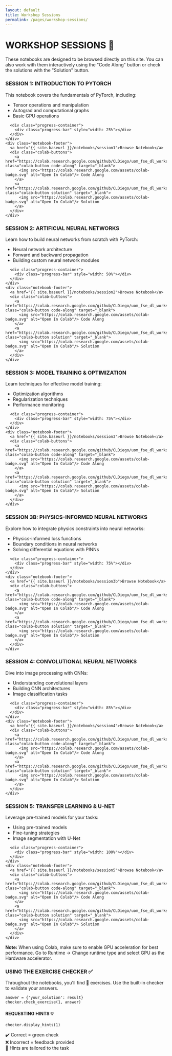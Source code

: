 ```yaml
---
layout: default
title: Workshop Sessions
permalink: /pages/workshop-sessions/
---
```


# WORKSHOP SESSIONS 🧠

<div class="info-box">
  These notebooks are designed to be browsed directly on this site. You can also work with them interactively using the "Code Along" button or check the solutions with the "Solution" button.
</div>

<div class="notebook-browser">

  <div class="notebook-card">
    <div class="notebook-header">
      <h3>SESSION 1: INTRODUCTION TO PYTORCH</h3>
    </div>
    <div class="notebook-content">
      <p>This notebook covers the fundamentals of PyTorch, including:</p>
      <ul>
        <li>Tensor operations and manipulation</li>
        <li>Autograd and computational graphs</li>
        <li>Basic GPU operations</li>
      </ul>
      
      <div class="progress-container">
        <div class="progress-bar" style="width: 25%"></div>
      </div>
    </div>
    <div class="notebook-footer">
      <a href="{{ site.baseurl }}/notebooks/session1">Browse Notebook</a>
      <div class="colab-buttons">
        <a href="https://colab.research.google.com/github/CLDiego/uom_fse_dl_workshop/blob/main/notebooks/SE01_CA_Intro_to_pytorch.ipynb" class="colab-button code-along" target="_blank">
          <img src="https://colab.research.google.com/assets/colab-badge.svg" alt="Open In Colab"/> Code Along
        </a>
        <a href="https://colab.research.google.com/github/CLDiego/uom_fse_dl_workshop/blob/main/solutions/SE01_SL_Intro_to_pytorch.ipynb" class="colab-button solution" target="_blank">
          <img src="https://colab.research.google.com/assets/colab-badge.svg" alt="Open In Colab"/> Solution
        </a>
      </div>
    </div>
  </div>

  <div class="notebook-card">
    <div class="notebook-header">
      <h3>SESSION 2: ARTIFICIAL NEURAL NETWORKS</h3>
    </div>
    <div class="notebook-content">
      <p>Learn how to build neural networks from scratch with PyTorch:</p>
      <ul>
        <li>Neural network architecture</li>
        <li>Forward and backward propagation</li>
        <li>Building custom neural network modules</li>
      </ul>
      
      <div class="progress-container">
        <div class="progress-bar" style="width: 50%"></div>
      </div>
    </div>
    <div class="notebook-footer">
      <a href="{{ site.baseurl }}/notebooks/session2">Browse Notebook</a>
      <div class="colab-buttons">
        <a href="https://colab.research.google.com/github/CLDiego/uom_fse_dl_workshop/blob/main/notebooks/SE02_CA_Artificial_neural_networks.ipynb" class="colab-button code-along" target="_blank">
          <img src="https://colab.research.google.com/assets/colab-badge.svg" alt="Open In Colab"/> Code Along
        </a>
        <a href="https://colab.research.google.com/github/CLDiego/uom_fse_dl_workshop/blob/main/solutions/SE02_SL_Artificial_neural_networks.ipynb" class="colab-button solution" target="_blank">
          <img src="https://colab.research.google.com/assets/colab-badge.svg" alt="Open In Colab"/> Solution
        </a>
      </div>
    </div>
  </div>

  <div class="notebook-card">
    <div class="notebook-header">
      <h3>SESSION 3: MODEL TRAINING & OPTIMIZATION</h3>
    </div>
    <div class="notebook-content">
      <p>Learn techniques for effective model training:</p>
      <ul>
        <li>Optimization algorithms</li>
        <li>Regularization techniques</li>
        <li>Performance monitoring</li>
      </ul>
      
      <div class="progress-container">
        <div class="progress-bar" style="width: 75%"></div>
      </div>
    </div>
    <div class="notebook-footer">
      <a href="{{ site.baseurl }}/notebooks/session3">Browse Notebook</a>
      <div class="colab-buttons">
        <a href="https://colab.research.google.com/github/CLDiego/uom_fse_dl_workshop/blob/main/notebooks/SE03_CA_Training_neural_networks.ipynb" class="colab-button code-along" target="_blank">
          <img src="https://colab.research.google.com/assets/colab-badge.svg" alt="Open In Colab"/> Code Along
        </a>
        <a href="https://colab.research.google.com/github/CLDiego/uom_fse_dl_workshop/blob/main/solutions/SE03_SL_Training_neural_networks.ipynb" class="colab-button solution" target="_blank">
          <img src="https://colab.research.google.com/assets/colab-badge.svg" alt="Open In Colab"/> Solution
        </a>
      </div>
    </div>
  </div>

  <div class="notebook-card">
    <div class="notebook-header">
      <h3>SESSION 3B: PHYSICS-INFORMED NEURAL NETWORKS</h3>
    </div>
    <div class="notebook-content">
      <p>Explore how to integrate physics constraints into neural networks:</p>
      <ul>
        <li>Physics-informed loss functions</li>
        <li>Boundary conditions in neural networks</li>
        <li>Solving differential equations with PINNs</li>
      </ul>
      
      <div class="progress-container">
        <div class="progress-bar" style="width: 75%"></div>
      </div>
    </div>
    <div class="notebook-footer">
      <a href="{{ site.baseurl }}/notebooks/session3b">Browse Notebook</a>
      <div class="colab-buttons">
        <a href="https://colab.research.google.com/github/CLDiego/uom_fse_dl_workshop/blob/main/notebooks/SE03_CA_Physics_informed_neural_networks.ipynb" class="colab-button code-along" target="_blank">
          <img src="https://colab.research.google.com/assets/colab-badge.svg" alt="Open In Colab"/> Code Along
        </a>
        <a href="https://colab.research.google.com/github/CLDiego/uom_fse_dl_workshop/blob/main/solutions/SE03_SL_Physics_informed_neural_networks.ipynb" class="colab-button solution" target="_blank">
          <img src="https://colab.research.google.com/assets/colab-badge.svg" alt="Open In Colab"/> Solution
        </a>
      </div>
    </div>
  </div>

  <div class="notebook-card">
    <div class="notebook-header">
      <h3>SESSION 4: CONVOLUTIONAL NEURAL NETWORKS</h3>
    </div>
    <div class="notebook-content">
      <p>Dive into image processing with CNNs:</p>
      <ul>
        <li>Understanding convolutional layers</li>
        <li>Building CNN architectures</li>
        <li>Image classification tasks</li>
      </ul>
      
      <div class="progress-container">
        <div class="progress-bar" style="width: 85%"></div>
      </div>
    </div>
    <div class="notebook-footer">
      <a href="{{ site.baseurl }}/notebooks/session4">Browse Notebook</a>
      <div class="colab-buttons">
        <a href="https://colab.research.google.com/github/CLDiego/uom_fse_dl_workshop/blob/main/notebooks/SE04_CA_Convolutional_Neural_Networks.ipynb" class="colab-button code-along" target="_blank">
          <img src="https://colab.research.google.com/assets/colab-badge.svg" alt="Open In Colab"/> Code Along
        </a>
        <a href="https://colab.research.google.com/github/CLDiego/uom_fse_dl_workshop/blob/main/solutions/SE04_SL_Convolutional_Neural_Networks.ipynb" class="colab-button solution" target="_blank">
          <img src="https://colab.research.google.com/assets/colab-badge.svg" alt="Open In Colab"/> Solution
        </a>
      </div>
    </div>
  </div>

  <div class="notebook-card">
    <div class="notebook-header">
      <h3>SESSION 5: TRANSFER LEARNING & U-NET</h3>
    </div>
    <div class="notebook-content">
      <p>Leverage pre-trained models for your tasks:</p>
      <ul>
        <li>Using pre-trained models</li>
        <li>Fine-tuning strategies</li>
        <li>Image segmentation with U-Net</li>
      </ul>
      
      <div class="progress-container">
        <div class="progress-bar" style="width: 100%"></div>
      </div>
    </div>
    <div class="notebook-footer">
      <a href="{{ site.baseurl }}/notebooks/session5">Browse Notebook</a>
      <div class="colab-buttons">
        <a href="https://colab.research.google.com/github/CLDiego/uom_fse_dl_workshop/blob/main/notebooks/SE05_CA_Transfer_Learning.ipynb" class="colab-button code-along" target="_blank">
          <img src="https://colab.research.google.com/assets/colab-badge.svg" alt="Open In Colab"/> Code Along
        </a>
        <a href="https://colab.research.google.com/github/CLDiego/uom_fse_dl_workshop/blob/main/solutions/SE05_SL_Transfer_Learning.ipynb" class="colab-button solution" target="_blank">
          <img src="https://colab.research.google.com/assets/colab-badge.svg" alt="Open In Colab"/> Solution
        </a>
      </div>
    </div>
  </div>

</div>

<div class="warning-box">
  <strong>Note:</strong> When using Colab, make sure to enable GPU acceleration for best performance. Go to Runtime → Change runtime type and select GPU as the Hardware accelerator.
</div>

<div class="card">
  <h3>USING THE EXERCISE CHECKER ✅</h3>
  <p>Throughout the notebooks, you'll find 🎯 exercises. Use the built-in checker to validate your answers.</p>
  
  <pre><code class="language-python">answer = {'your_solution': result}
checker.check_exercise(1, answer)</code></pre>
  
  <h4>REQUESTING HINTS 💡</h4>
  <pre><code class="language-python">checker.display_hints(1)</code></pre>
  
  <p>✔️ Correct = green check<br>
  ❌ Incorrect = feedback provided<br>
  💬 Hints are tailored to the task</p>
</div>

